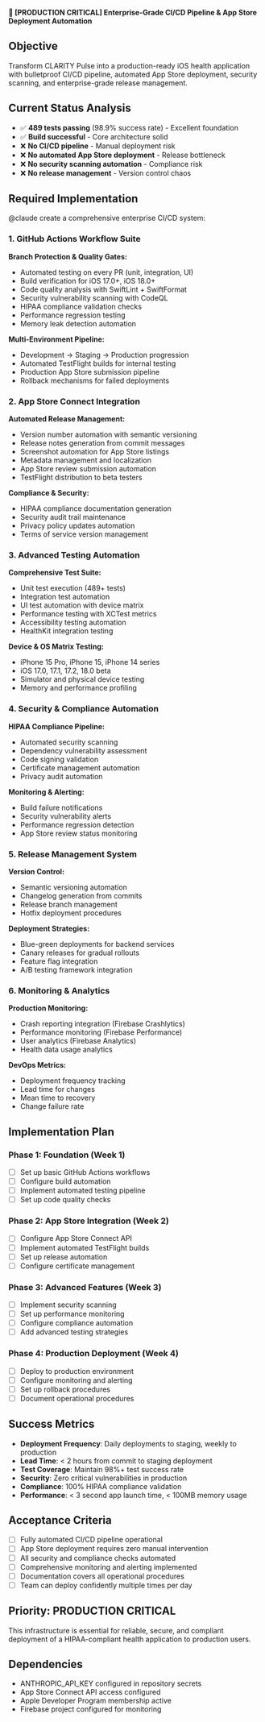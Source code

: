 **🚀 [PRODUCTION CRITICAL] Enterprise-Grade CI/CD Pipeline & App Store Deployment Automation**

## Objective
Transform CLARITY Pulse into a production-ready iOS health application with bulletproof CI/CD pipeline, automated App Store deployment, security scanning, and enterprise-grade release management.

## Current Status Analysis
- ✅ **489 tests passing** (98.9% success rate) - Excellent foundation
- ✅ **Build successful** - Core architecture solid
- ❌ **No CI/CD pipeline** - Manual deployment risk
- ❌ **No automated App Store deployment** - Release bottleneck
- ❌ **No security scanning automation** - Compliance risk
- ❌ **No release management** - Version control chaos

## Required Implementation
@claude create a comprehensive enterprise CI/CD system:

### 1. GitHub Actions Workflow Suite
**Branch Protection & Quality Gates:**
- Automated testing on every PR (unit, integration, UI)
- Build verification for iOS 17.0+, iOS 18.0+
- Code quality analysis with SwiftLint + SwiftFormat
- Security vulnerability scanning with CodeQL
- HIPAA compliance validation checks
- Performance regression testing
- Memory leak detection automation

**Multi-Environment Pipeline:**
- Development → Staging → Production progression
- Automated TestFlight builds for internal testing
- Production App Store submission pipeline
- Rollback mechanisms for failed deployments

### 2. App Store Connect Integration
**Automated Release Management:**
- Version number automation with semantic versioning
- Release notes generation from commit messages
- Screenshot automation for App Store listings
- Metadata management and localization
- App Store review submission automation
- TestFlight distribution to beta testers

**Compliance & Security:**
- HIPAA compliance documentation generation
- Security audit trail maintenance
- Privacy policy updates automation
- Terms of service version management

### 3. Advanced Testing Automation
**Comprehensive Test Suite:**
- Unit test execution (489+ tests)
- Integration test automation
- UI test automation with device matrix
- Performance testing with XCTest metrics
- Accessibility testing automation
- HealthKit integration testing

**Device & OS Matrix Testing:**
- iPhone 15 Pro, iPhone 15, iPhone 14 series
- iOS 17.0, 17.1, 17.2, 18.0 beta
- Simulator and physical device testing
- Memory and performance profiling

### 4. Security & Compliance Automation
**HIPAA Compliance Pipeline:**
- Automated security scanning
- Dependency vulnerability assessment
- Code signing validation
- Certificate management automation
- Privacy audit automation

**Monitoring & Alerting:**
- Build failure notifications
- Security vulnerability alerts
- Performance regression detection
- App Store review status monitoring

### 5. Release Management System
**Version Control:**
- Semantic versioning automation
- Changelog generation from commits
- Release branch management
- Hotfix deployment procedures

**Deployment Strategies:**
- Blue-green deployments for backend services
- Canary releases for gradual rollouts
- Feature flag integration
- A/B testing framework integration

### 6. Monitoring & Analytics
**Production Monitoring:**
- Crash reporting integration (Firebase Crashlytics)
- Performance monitoring (Firebase Performance)
- User analytics (Firebase Analytics)
- Health data usage analytics

**DevOps Metrics:**
- Deployment frequency tracking
- Lead time for changes
- Mean time to recovery
- Change failure rate

## Implementation Plan

### Phase 1: Foundation (Week 1)
- [ ] Set up basic GitHub Actions workflows
- [ ] Configure build automation
- [ ] Implement automated testing pipeline
- [ ] Set up code quality checks

### Phase 2: App Store Integration (Week 2)
- [ ] Configure App Store Connect API
- [ ] Implement automated TestFlight builds
- [ ] Set up release automation
- [ ] Configure certificate management

### Phase 3: Advanced Features (Week 3)
- [ ] Implement security scanning
- [ ] Set up performance monitoring
- [ ] Configure compliance automation
- [ ] Add advanced testing strategies

### Phase 4: Production Deployment (Week 4)
- [ ] Deploy to production environment
- [ ] Configure monitoring and alerting
- [ ] Set up rollback procedures
- [ ] Document operational procedures

## Success Metrics
- **Deployment Frequency**: Daily deployments to staging, weekly to production
- **Lead Time**: < 2 hours from commit to staging deployment
- **Test Coverage**: Maintain 98%+ test success rate
- **Security**: Zero critical vulnerabilities in production
- **Compliance**: 100% HIPAA compliance validation
- **Performance**: < 3 second app launch time, < 100MB memory usage

## Acceptance Criteria
- [ ] Fully automated CI/CD pipeline operational
- [ ] App Store deployment requires zero manual intervention
- [ ] All security and compliance checks automated
- [ ] Comprehensive monitoring and alerting implemented
- [ ] Documentation covers all operational procedures
- [ ] Team can deploy confidently multiple times per day

## Priority: PRODUCTION CRITICAL
This infrastructure is essential for reliable, secure, and compliant deployment of a HIPAA-compliant health application to production users.

## Dependencies
- ANTHROPIC_API_KEY configured in repository secrets
- App Store Connect API access configured
- Apple Developer Program membership active
- Firebase project configured for monitoring 